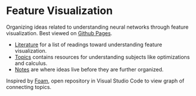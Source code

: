 # Feature Visualization

Organizing ideas related to understanding neural networks through feature visualization. Best viewed on [Github Pages](https://nguyen-hoa.github.io/feature-vis/).

- [Literature](literature/literature.md) for a list of readings toward understanding feature visualization.
- [Topics](topics/topics.md) contains resources for understanding subjects like optimizations and calculus.
- [Notes](notes/notes.md) are where ideas live before they are further organized.

Inspired by [Foam](https://foambubble.github.io/foam/), open repository in Visual Studio Code to view graph of connecting topics.
